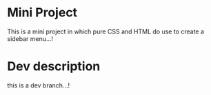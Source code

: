 # Mini Project
This is a mini project in which pure CSS and HTML do use to create a sidebar menu...!

# Dev description
this is a dev branch...!
